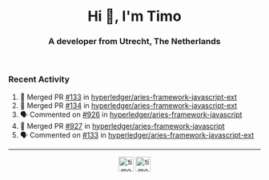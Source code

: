 <h1 align="center">Hi 👋, I'm Timo</h1>
<h3 align="center">A developer from Utrecht, The Netherlands</h3>
<br/>
<!-- https://github.com/rahuldkjain/github-profile-readme-generator --!>

<!--  <p align="left"><img src="https://github-readme-stats.vercel.app/api?username=timoglastra&show_icons=true&count_private=true&" alt="timoglastra" /></p> --!>

<!--
Github language stats
<p align="left"><img src="https://github-readme-stats.vercel.app/api/top-langs/?username=timoglastra&layout=compact" alt="timoglastra" /><p>
-->

<!-- Codestats language stats -->
<!-- <p align="left"><img src="https://codestats-readme.vercel.app/api/top-langs/?username=timoglastra&layout=compact&language_count=12" alt="timoglastra" /><p>    --!>
  
<h3>Recent Activity</h3>

<!--START_SECTION:activity-->
1. 🎉 Merged PR [#133](https://github.com/hyperledger/aries-framework-javascript-ext/pull/133) in [hyperledger/aries-framework-javascript-ext](https://github.com/hyperledger/aries-framework-javascript-ext)
2. 🎉 Merged PR [#134](https://github.com/hyperledger/aries-framework-javascript-ext/pull/134) in [hyperledger/aries-framework-javascript-ext](https://github.com/hyperledger/aries-framework-javascript-ext)
3. 🗣 Commented on [#926](https://github.com/hyperledger/aries-framework-javascript/issues/926) in [hyperledger/aries-framework-javascript](https://github.com/hyperledger/aries-framework-javascript)
4. 🎉 Merged PR [#927](https://github.com/hyperledger/aries-framework-javascript/pull/927) in [hyperledger/aries-framework-javascript](https://github.com/hyperledger/aries-framework-javascript)
5. 🗣 Commented on [#133](https://github.com/hyperledger/aries-framework-javascript-ext/issues/133) in [hyperledger/aries-framework-javascript-ext](https://github.com/hyperledger/aries-framework-javascript-ext)
<!--END_SECTION:activity-->

---

<p align="center">
<a href="https://twitter.com/timoglastra" target="blank"><img align="center" src="https://cdn.jsdelivr.net/npm/simple-icons@3.0.1/icons/twitter.svg" alt="timoglastra" height="30" width="30" /></a>
<a href="https://linkedin.com/in/timoglastra" target="blank"><img align="center" src="https://cdn.jsdelivr.net/npm/simple-icons@3.0.1/icons/linkedin.svg" alt="timoglastra" height="30" width="30" /></a>
</p>



